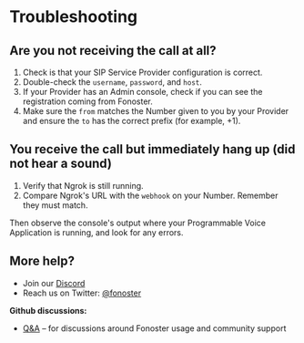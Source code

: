 # Troubleshooting

## Are you not receiving the call at all?

1. Check is that your SIP Service Provider configuration is correct. 
2. Double-check the `username`, `password`, and `host`. 
3. If your Provider has an Admin console, check if you can see the registration coming from Fonoster.
4. Make sure the `from` matches the Number given to you by your Provider and ensure the `to` has the correct prefix (for example, +1).

## You receive the call but immediately hang up (did not hear a sound)

1. Verify that Ngrok is still running. 
2. Compare Ngrok's URL with the `webhook` on your Number. Remember they must match.

Then observe the console's output where your Programmable Voice Application is running, and look for any errors.

## More help? 

- Join our [Discord](https://discord.gg/mpWSRUhG7e)
- Reach us on Twitter: [@fonoster](https://twitter.com/fonoster)

**Github discussions:**

- [Q&A](https://github.com/fonoster/fonoster/discussions/categories/q-a) – for discussions around Fonoster usage and community support


